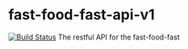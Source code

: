 
# fast-food-fast-api-v1
[![Build Status](https://travis-ci.com/SilasKenneth/fast-food-fast-api-v1.svg?branch=develop)](https://travis-ci.com/SilasKenneth/fast-food-fast-api-v1)
The restful API for the fast-food-fast
